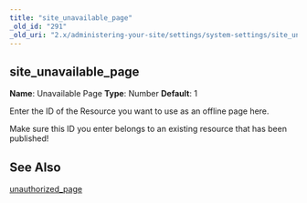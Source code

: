 ```yaml
---
title: "site_unavailable_page"
_old_id: "291"
_old_uri: "2.x/administering-your-site/settings/system-settings/site_unavailable_page"
---
```


## site\_unavailable\_page

**Name**: Unavailable Page
**Type**: Number
**Default**: 1

Enter the ID of the Resource you want to use as an offline page here.

Make sure this ID you enter belongs to an existing resource that has been published!

## See Also

[unauthorized\_page](building-sites/settings/unauthorized_page "unauthorized_page")
